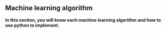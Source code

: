 
## Machine learning algorithm
**In this section, you will know each machine learning algorithm and how to use python to implement.**